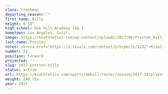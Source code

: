```yaml
---
class: Freshman
departing_reason: ''
first_name: Billy
height: 6'10"
high_school: Oak Hill Academy [Va.]
hometown: Los Angeles, Calif.
image: https://kuathletics.com/wp-content/uploads/2017/06/Preston_Billy_06232017.jpg
last_name: Preston
notes: <br><a href="https://n.rivals.com/content/prospects/1232">Rivals.com
number: 23
position: Forward
projected: ''
slug: 2017-preston-billy
status: active
url: https://kuathletics.com/sports/mbball/roster/season/2017-18/player/billy-preston/
weight: 240 lbs.
year: 2017
---
```

